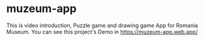 # muzeum-app
This is video introduction, Puzzle game and drawing game App for Romania Museum.
You can see this project's Demo in https://muzeum-app.web.app/
